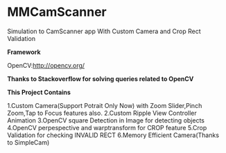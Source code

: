 # MMCamScanner
Simulation to CamScanner app With Custom Camera and Crop Rect Validation 


**Framework**

OpenCV:http://opencv.org/

**Thanks to Stackoverflow for solving queries related to OpenCV**

**This Project Contains**

1.Custom Camera(Support Potrait Only Now) with Zoom Slider,Pinch Zoom,Tap to Focus features also.
2.Custom Ripple View Controller Animation
3.OpenCV square Detection in Image for detecting objects
4.OpenCV perpespective and warptransform for CROP feature
5.Crop Validation for checking INVALID RECT
6.Memory Efficient Camera(Thanks to SimpleCam)
